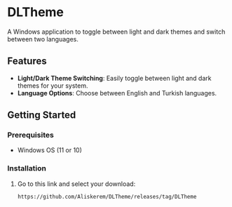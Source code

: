 # DLTheme

A Windows application to toggle between light and dark themes and switch between two languages.

## Features
- **Light/Dark Theme Switching**: Easily toggle between light and dark themes for your system.
- **Language Options**: Choose between English and Turkish languages.
## Getting Started

### Prerequisites
- Windows OS (11 or 10)
### Installation
1. Go to this link and select your download:
   ```bash   
   https://github.com/Aliskerem/DLTheme/releases/tag/DLTheme
